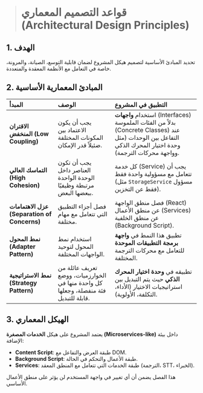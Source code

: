 > # قواعد التصميم المعماري (Architectural Design Principles)

## 1. الهدف
تحديد المبادئ الأساسية لتصميم هيكل المشروع لضمان قابلية التوسع، الصيانة، والمرونة، خاصة في التعامل مع الأنظمة المعقدة والمتعددة.

## 2. المبادئ المعمارية الأساسية

| المبدأ | الوصف | التطبيق في المشروع |
| :--- | :--- | :--- |
| **الاقتران المنخفض (Low Coupling)** | يجب أن يكون الاعتماد بين المكونات المختلفة ضئيلاً قدر الإمكان. | استخدام **واجهات** (Interfaces) بدلاً من الفئات الملموسة (Concrete Classes) عند التفاعل بين الوحدات (مثل وحدة اختيار المحرك الذكي وواجهة محركات الترجمة). |
| **التماسك العالي (High Cohesion)** | يجب أن تكون العناصر داخل الوحدة الواحدة مرتبطة وظيفيًا ببعضها البعض. | كل خدمة (Service) يجب أن تتعامل مع مسؤولية واحدة فقط (مثل `StorageService` مسؤول فقط عن التخزين). |
| **عزل الاهتمامات (Separation of Concerns)** | فصل أجزاء التطبيق التي تتعامل مع مهام مختلفة. | فصل منطق الواجهة (React) عن منطق الأعمال (Services) عن منطق الخلفية (Background Script). |
| **نمط المحول (Adapter Pattern)** | استخدام نمط المحول لتوحيد الواجهات المختلفة. | تطبيق هذا النمط في **واجهة برمجة التطبيقات الموحدة** للتعامل مع محركات الترجمة المختلفة. |
| **نمط الاستراتيجية (Strategy Pattern)** | تعريف عائلة من الخوارزميات، ووضع كل واحدة منها في فئة منفصلة، وجعلها قابلة للتبديل. | تطبيقه في **وحدة اختيار المحرك الذكي** حيث يتم التبديل بين استراتيجيات الاختيار (الأداء، التكلفة، الأولوية). |

## 3. الهيكل المعماري
يعتمد المشروع على هيكل **الخدمات المصغرة (Microservices-like)** داخل بيئة الإضافة:

*   **Content Script**: طبقة العرض والتفاعل مع DOM.
*   **Background Script**: طبقة الأعمال والتحكم في الحالة.
*   **Services**: طبقة الخدمات التي تتعامل مع المنطق المعقد (الترجمة، STT، الخبراء).

هذا الفصل يضمن أن أي تغيير في واجهة المستخدم لن يؤثر على منطق الأعمال الأساسي.
